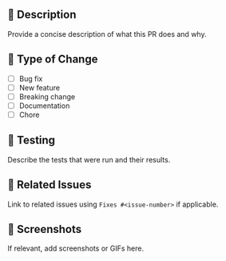 ## 🎯 Description
Provide a concise description of what this PR does and why.

## 🔧 Type of Change
- [ ] Bug fix
- [ ] New feature
- [ ] Breaking change
- [ ] Documentation
- [ ] Chore

## 🧪 Testing
Describe the tests that were run and their results.

## 🔗 Related Issues
Link to related issues using `Fixes #<issue-number>` if applicable.

## 📸 Screenshots
If relevant, add screenshots or GIFs here.

